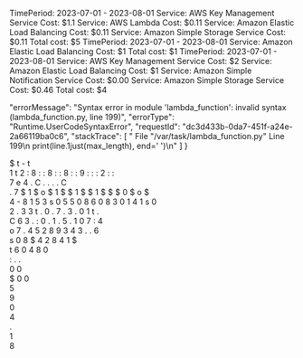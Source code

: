 TimePeriod: 2023-07-01 - 2023-08-01
Service: AWS Key Management Service Cost: $1.1
Service: AWS Lambda Cost: $0.11
Service: Amazon Elastic Load Balancing Cost: $0.11
Service: Amazon Simple Storage Service Cost: $0.11
Total cost: $5
TimePeriod: 2023-07-01 - 2023-08-01
Service: Amazon Elastic Load Balancing Cost: $1
Total cost: $1
TimePeriod: 2023-07-01 - 2023-08-01
Service: AWS Key Management Service Cost: $2
Service: Amazon Elastic Load Balancing Cost: $1
Service: Amazon Simple Notification Service Cost: $0.00
Service: Amazon Simple Storage Service Cost: $0.46
Total cost: $4


 "errorMessage": "Syntax error in module 'lambda_function': invalid syntax (lambda_function.py, line 199)",
  "errorType": "Runtime.UserCodeSyntaxError",
  "requestId": "dc3d433b-0da7-451f-a24e-2a66119ba0c6",
  "stackTrace": [
    "  File \"/var/task/lambda_function.py\" Line 199\n            print(line.1just(max_length), end=' ')\n"
  ]
}


$ t - t       
1         t 2 :                                                         8   :   :                   8   : :                   8   : :                   9   : :                   :                   2 :   :       
7         e 4                                                           .     C                     .                         .                         .                                             .   C         
.           7 $                                                         1   $ o $                   1   $ $                   1   $ $                   1   $ $                   $                   0 $ o $       
4         - 8 1                                                         5   3 s 0                   5   5 0                   8   6 0                   8   3 0                   1                   4 1 s 0       
2           . 3                                                             3 t .                       0 .                       7 .                       3 .                   0                     1 t .       
C 6 3                                                             . : 0                       . 1                       . 5                       . 1                   0                     7 : 4       
o 7 .                                                             4   5                       2 8                       9 3                       4 3                   .                     .   6       
s   0                                                             8 $                         4                         2                         8                     4                     1 $         
t   6                                                               0                                                                                                   4                     8 0         
:                                                                   .                                                                                                                           .         
0                                                                                                                           0         
$                                                                   0                                                                                                                           0         
5                                                                                                                                                                                                         
9                                                                                                                                                                                                         
0                                                                                                                                                                                                         
4                                                                                                                                                                                                         
.                                                                                                                                                                                                         
1                                                                                                                                                                                                         
8     
